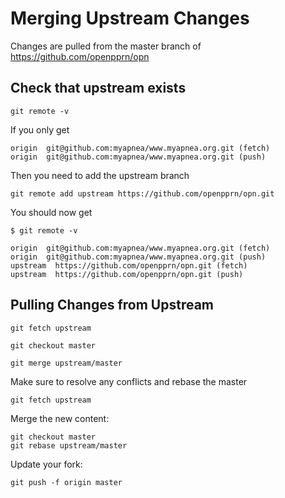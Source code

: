 # Merging Upstream Changes

Changes are pulled from the master branch of https://github.com/openpprn/opn

## Check that upstream exists

```
git remote -v
```

If you only get

```console
origin  git@github.com:myapnea/www.myapnea.org.git (fetch)
origin  git@github.com:myapnea/www.myapnea.org.git (push)
```

Then you need to add the upstream branch

```
git remote add upstream https://github.com/openpprn/opn.git
```

You should now get

```
$ git remote -v

origin  git@github.com:myapnea/www.myapnea.org.git (fetch)
origin  git@github.com:myapnea/www.myapnea.org.git (push)
upstream  https://github.com/openpprn/opn.git (fetch)
upstream  https://github.com/openpprn/opn.git (push)
```


## Pulling Changes from Upstream

```
git fetch upstream

git checkout master

git merge upstream/master
```

Make sure to resolve any conflicts and rebase the master

```
git fetch upstream
```

Merge the new content:

```
git checkout master
git rebase upstream/master
```

Update your fork:
```
git push -f origin master
```
